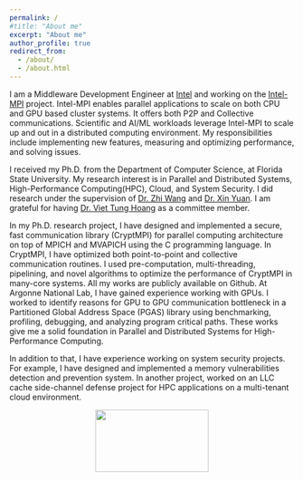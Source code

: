 ```yaml
---
permalink: /
#title: "About me"
excerpt: "About me"
author_profile: true
redirect_from: 
  - /about/
  - /about.html
---
```


I am a Middleware Development Engineer at [Intel](https://www.intel.com/content/www/us/en/homepage.html) and working on the [Intel-MPI](https://www.intel.com/content/www/us/en/developer/tools/oneapi/mpi-library.html#gs.oigo4f) project. Intel-MPI enables parallel applications to scale on both CPU and GPU based cluster systems. It offers both P2P and Collective communications. Scientific and AI/ML workloads leverage Intel-MPI to scale up and out in a distributed computing environment. My responsibilities include implementing new features, measuring and optimizing performance, and solving issues.

I received my Ph.D. from the Department of Computer Science, at Florida State University. My research interest is in Parallel and Distributed Systems, High-Performance Computing(HPC), Cloud, and System Security.  I did research under the supervision of [Dr. Zhi Wang](https://www.cs.fsu.edu/~zwang/) and [Dr. Xin Yuan](https://www.cs.fsu.edu/~xyuan/). I am grateful for having [Dr. Viet Tung Hoang](https://www.cs.fsu.edu/~tvhoang/) as a committee member.

In my Ph.D. research project, I have designed and implemented a secure, fast communication library (CryptMPI) for parallel computing architecture on top of MPICH and MVAPICH using the C programming language. In CryptMPI, I have optimized both point-to-point and collective communication routines. I used pre-computation, multi-threading, pipelining, and novel algorithms to optimize the performance of CryptMPI in many-core systems. All my works are publicly available on Github. At Argonne National Lab, I have gained experience working with GPUs. I worked to identify reasons for GPU to GPU communication bottleneck in a Partitioned Global Address Space (PGAS) library using benchmarking, profiling, debugging, and analyzing program critical paths. These works give me a solid foundation in Parallel and Distributed Systems for High-Performance Computing.

In addition to that, I have experience working on system security projects. For example, I have designed and implemented a memory vulnerabilities detection and prevention system. In another project, worked on an LLC cache side-channel defense project for HPC applications on a multi-tenant cloud environment. 






<center><a href="https://clustrmaps.com/site/1bu0t"  title="Visit tracker"><img src="//www.clustrmaps.com/map_v2.png?d=s4HeHyMr8vj-zZp8AbLbXNdJOSQhfi_gSUL30NWJNvg&cl=ffffff" width="200" height="110"/></a></center>
